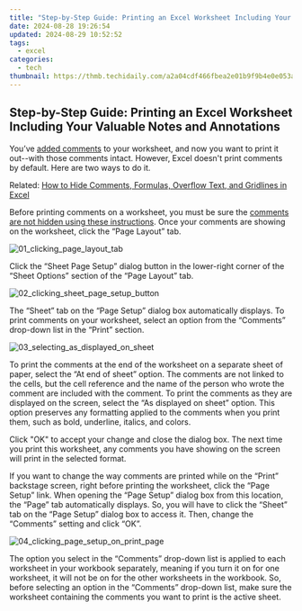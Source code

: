 ```yaml
---
title: "Step-by-Step Guide: Printing an Excel Worksheet Including Your Valuable Notes and Annotations"
date: 2024-08-28 19:26:54
updated: 2024-08-29 10:52:52
tags:
  - excel
categories:
  - tech
thumbnail: https://thmb.techidaily.com/a2a04cdf466fbea2e01b9f9b4e0e053a2190bbd1cddde4903063c61616ed0d4f.jpg
---
```


## Step-by-Step Guide: Printing an Excel Worksheet Including Your Valuable Notes and Annotations

You’ve [added comments](https://iphone-unlock.techidaily.com/different-methods-to-unlock-your-iphone-11-pro-max-drfone-by-drfone-ios/) to your worksheet, and now you want to print it out--with those comments intact. However, Excel doesn't print comments by default. Here are two ways to do it.

Related: [How to Hide Comments, Formulas, Overflow Text, and Gridlines in Excel](https://buynow-tips.techidaily.com/modern-marvel-meets-classic-gameplay-in-depth-review-of-demons-souls/) 

 Before printing comments on a worksheet, you must be sure the [comments are not hidden using these instructions](https://location-social.techidaily.com/proven-ways-in-how-to-hide-location-on-life360-for-honor-magic5-ultimate-drfone-by-drfone-virtual-android/). Once your comments are showing on the worksheet, click the “Page Layout” tab.

![01_clicking_page_layout_tab](https://static1.howtogeekimages.com/wordpress/wp-content/uploads/2016/02/01_clicking_page_layout_tab.png) 

 Click the “Sheet Page Setup” dialog button in the lower-right corner of the “Sheet Options” section of the “Page Layout” tab.

![02_clicking_sheet_page_setup_button](https://static1.howtogeekimages.com/wordpress/wp-content/uploads/2016/02/02_clicking_sheet_page_setup_button.png) 

 The “Sheet” tab on the “Page Setup” dialog box automatically displays. To print comments on your worksheet, select an option from the “Comments” drop-down list in the “Print” section.

![03_selecting_as_displayed_on_sheet](https://static1.howtogeekimages.com/wordpress/wp-content/uploads/2016/02/03_selecting_as_displayed_on_sheet.png) 

 To print the comments at the end of the worksheet on a separate sheet of paper, select the “At end of sheet” option. The comments are not linked to the cells, but the cell reference and the name of the person who wrote the comment are included with the comment. To print the comments as they are displayed on the screen, select the “As displayed on sheet” option. This option preserves any formatting applied to the comments when you print them, such as bold, underline, italics, and colors.

 Click "OK" to accept your change and close the dialog box. The next time you print this worksheet, any comments you have showing on the screen will print in the selected format.

 If you want to change the way comments are printed while on the “Print” backstage screen, right before printing the worksheet, click the “Page Setup” link. When opening the “Page Setup” dialog box from this location, the “Page” tab automatically displays. So, you will have to click the “Sheet” tab on the “Page Setup” dialog box to access it. Then, change the “Comments” setting and click “OK”.

![04_clicking_page_setup_on_print_page](https://static1.howtogeekimages.com/wordpress/wp-content/uploads/2016/02/04_clicking_page_setup_on_print_page.png) 

 The option you select in the “Comments” drop-down list is applied to each worksheet in your workbook separately, meaning if you turn it on for one worksheet, it will not be on for the other worksheets in the workbook. So, before selecting an option in the “Comments” drop-down list, make sure the worksheet containing the comments you want to print is the active sheet.

<ins class="adsbygoogle"
     style="display:block"
     data-ad-format="autorelaxed"
     data-ad-client="ca-pub-7571918770474297"
     data-ad-slot="1223367746"></ins>



<ins class="adsbygoogle"
     style="display:block"
     data-ad-client="ca-pub-7571918770474297"
     data-ad-slot="8358498916"
     data-ad-format="auto"
     data-full-width-responsive="true"></ins>
